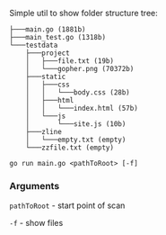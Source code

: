 Simple util to show folder structure tree:

```
├───main.go (1881b)        
├───main_test.go (1318b)    
└───testdata                
	├───project               
	│	├───file.txt (19b)      
	│	└───gopher.png (70372b) 
	├───static                
	│	├───css                 
	│	│	└───body.css (28b)    
	│	├───html                
	│	│	└───index.html (57b)  
	│	└───js                  
	│		└───site.js (10b)     
	├───zline                 
	│	└───empty.txt (empty)   
	└───zzfile.txt (empty) 
```

```
go run main.go <pathToRoot> [-f]
```

### Arguments
`pathToRoot` - start point of scan

`-f` - show files
